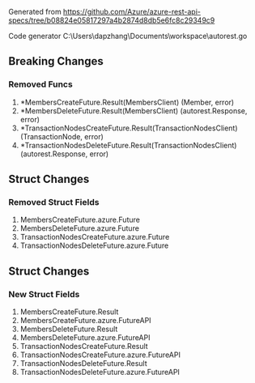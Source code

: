 Generated from https://github.com/Azure/azure-rest-api-specs/tree/b08824e05817297a4b2874d8db5e6fc8c29349c9

Code generator C:\Users\dapzhang\Documents\workspace\autorest.go

## Breaking Changes

### Removed Funcs

1. *MembersCreateFuture.Result(MembersClient) (Member, error)
1. *MembersDeleteFuture.Result(MembersClient) (autorest.Response, error)
1. *TransactionNodesCreateFuture.Result(TransactionNodesClient) (TransactionNode, error)
1. *TransactionNodesDeleteFuture.Result(TransactionNodesClient) (autorest.Response, error)

## Struct Changes

### Removed Struct Fields

1. MembersCreateFuture.azure.Future
1. MembersDeleteFuture.azure.Future
1. TransactionNodesCreateFuture.azure.Future
1. TransactionNodesDeleteFuture.azure.Future

## Struct Changes

### New Struct Fields

1. MembersCreateFuture.Result
1. MembersCreateFuture.azure.FutureAPI
1. MembersDeleteFuture.Result
1. MembersDeleteFuture.azure.FutureAPI
1. TransactionNodesCreateFuture.Result
1. TransactionNodesCreateFuture.azure.FutureAPI
1. TransactionNodesDeleteFuture.Result
1. TransactionNodesDeleteFuture.azure.FutureAPI
